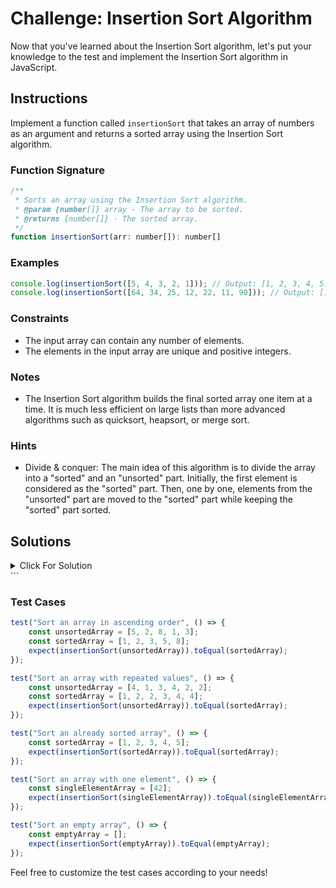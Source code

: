 # Challenge: Insertion Sort Algorithm

Now that you've learned about the Insertion Sort algorithm, let's put your knowledge to the test and implement the Insertion Sort algorithm in JavaScript.

## Instructions

Implement a function called `insertionSort` that takes an array of numbers as an argument and returns a sorted array using the Insertion Sort algorithm.

### Function Signature

```js
/**
 * Sorts an array using the Insertion Sort algorithm.
 * @param {number[]} array - The array to be sorted.
 * @returns {number[]} - The sorted array.
 */
function insertionSort(arr: number[]): number[]
```

### Examples

```js
console.log(insertionSort([5, 4, 3, 2, 1])); // Output: [1, 2, 3, 4, 5]
console.log(insertionSort([64, 34, 25, 12, 22, 11, 90])); // Output: [11, 12, 22, 25, 34, 64, 90]
```

### Constraints

-   The input array can contain any number of elements.
-   The elements in the input array are unique and positive integers.

### Notes

-   The Insertion Sort algorithm builds the final sorted array one item at a time. It is much less efficient on large lists than more advanced algorithms such as quicksort, heapsort, or merge sort.

### Hints

-   Divide & conquer: The main idea of this algorithm is to divide the array into a "sorted" and an "unsorted" part. Initially, the first element is considered as the "sorted" part. Then, one by one, elements from the "unsorted" part are moved to the "sorted" part while keeping the "sorted" part sorted.

## Solutions

<details>
  <summary>Click For Solution</summary>

```js
function insertionSort(arr) {
    for (let i = 1; i < arr.length; i++) {
        const currentElement = arr[i];
        let j = i - 1;

        while (j >= 0 && arr[j] > currentElement) {
            arr[j + 1] = arr[j];
            j--;
        }

        arr[j + 1] = currentElement;
    }

    return arr;
}
```

### Explanation

-   Start a `for` loop. The condition of the `for` loop is `i < arr.length`. This will loop through the entire array, starting from the second element.
-   Inside the `for` loop, declare a variable called `currentElement` and set it to the element at index `i`. This is the element that we want to insert into the correct position.
-   Declare a variable called `j` and set it to `i - 1`. This is the index of the last element in the "sorted" part of the array.
-   Start a `while` loop. The condition of the `while` loop is `j >= 0` (making sure we're not going out of bounds) and `arr[j] > currentElement` (checking if the current element is greater than the element at index `j`).
-   Inside the `while` loop, shift the element at index `j` from one position to the right (by assigning `arr[j]` to `arr[j + 1]`).
-   Decrement `j` by 1 to move to the previous element in the "sorted" part.
-   After the `while` loop, insert the `currentElement` at the correct position in the "sorted" part of the array (by assigning `currentElement` to `arr[j + 1]`).
-   Outside of the `for` loop, return the sorted array.

</details>
```

### Test Cases

```js
test("Sort an array in ascending order", () => {
    const unsortedArray = [5, 2, 8, 1, 3];
    const sortedArray = [1, 2, 3, 5, 8];
    expect(insertionSort(unsortedArray)).toEqual(sortedArray);
});

test("Sort an array with repeated values", () => {
    const unsortedArray = [4, 1, 3, 4, 2, 2];
    const sortedArray = [1, 2, 2, 3, 4, 4];
    expect(insertionSort(unsortedArray)).toEqual(sortedArray);
});

test("Sort an already sorted array", () => {
    const sortedArray = [1, 2, 3, 4, 5];
    expect(insertionSort(sortedArray)).toEqual(sortedArray);
});

test("Sort an array with one element", () => {
    const singleElementArray = [42];
    expect(insertionSort(singleElementArray)).toEqual(singleElementArray);
});

test("Sort an empty array", () => {
    const emptyArray = [];
    expect(insertionSort(emptyArray)).toEqual(emptyArray);
});
```

Feel free to customize the test cases according to your needs!
